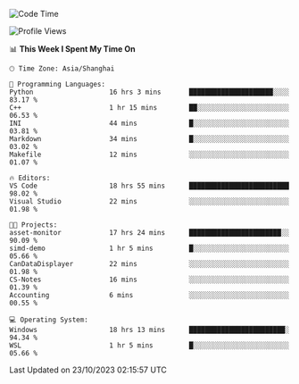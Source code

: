 <!--START_SECTION:waka-->
![Code Time](http://img.shields.io/badge/Code%20Time-1%2C320%20hrs%207%20mins-blue)

![Profile Views](http://img.shields.io/badge/Profile%20Views-2-blue)

📊 **This Week I Spent My Time On** 

```text
🕑︎ Time Zone: Asia/Shanghai

💬 Programming Languages: 
Python                   16 hrs 3 mins       █████████████████████░░░░   83.17 % 
C++                      1 hr 15 mins        ██░░░░░░░░░░░░░░░░░░░░░░░   06.53 % 
INI                      44 mins             █░░░░░░░░░░░░░░░░░░░░░░░░   03.81 % 
Markdown                 34 mins             █░░░░░░░░░░░░░░░░░░░░░░░░   03.02 % 
Makefile                 12 mins             ░░░░░░░░░░░░░░░░░░░░░░░░░   01.07 % 

🔥 Editors: 
VS Code                  18 hrs 55 mins      █████████████████████████   98.02 % 
Visual Studio            22 mins             ░░░░░░░░░░░░░░░░░░░░░░░░░   01.98 % 

🐱‍💻 Projects: 
asset-monitor            17 hrs 24 mins      ███████████████████████░░   90.09 % 
simd-demo                1 hr 5 mins         █░░░░░░░░░░░░░░░░░░░░░░░░   05.66 % 
CanDataDisplayer         22 mins             ░░░░░░░░░░░░░░░░░░░░░░░░░   01.98 % 
CS-Notes                 16 mins             ░░░░░░░░░░░░░░░░░░░░░░░░░   01.39 % 
Accounting               6 mins              ░░░░░░░░░░░░░░░░░░░░░░░░░   00.55 % 

💻 Operating System: 
Windows                  18 hrs 13 mins      ████████████████████████░   94.34 % 
WSL                      1 hr 5 mins         █░░░░░░░░░░░░░░░░░░░░░░░░   05.66 % 
```


 Last Updated on 23/10/2023 02:15:57 UTC
<!--END_SECTION:waka-->